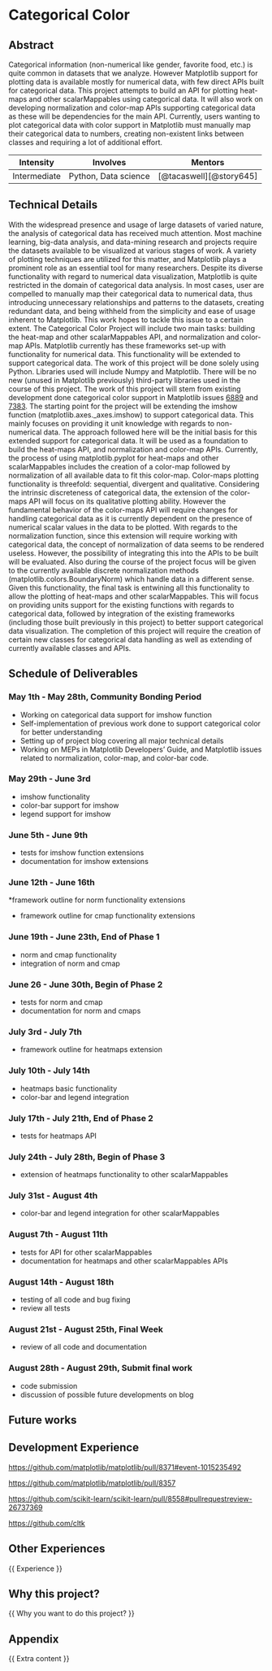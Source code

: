 # Categorical Color

## Abstract
Categorical information (non-numerical like gender, favorite food, etc.) is quite common in datasets that we analyze. However Matplotlib support for plotting data is available mostly for numerical data, with few direct APIs built for categorical data. This project attempts to build an API for plotting heat-maps and other scalarMappables using categorical data. It will also work on developing normalization and color-map APIs supporting categorical data as these will be dependencies for the main API. 
Currently, users wanting to plot categorical data with color support in Matplotlib must manually map their categorical data to numbers, creating non-existent links between classes and requiring a lot of additional effort. 

| **Intensity** | **Involves**  | **Mentors** |
| ------------- | --------------|------------ |
| Intermediate | Python, Data science | [@tacaswell][@story645] |

## Technical Details
With the widespread presence and usage of large datasets of varied nature, the analysis of categorical data has received much attention. Most machine learning, big-data analysis, and data-mining research and projects require the datasets available to be visualized at various stages of work. A variety of plotting techniques are utilized for this matter, and Matplotlib plays a prominent role as an essential tool for many researchers. Despite its diverse functionality with regard to numerical data visualization, Matplotlib is quite restricted in the domain of categorical data analysis. In most cases, user are compelled to manually map their categorical data to numerical data, thus introducing unnecessary relationships and patterns to the datasets, creating redundant data, and being withheld from the simplicity and ease of usage inherent to Matplotlib. 
This work hopes to tackle this issue to a certain extent. The Categorical Color Project will include two main tasks: building the heat-map and other scalarMappables API, and normalization and color-map APIs. Matplotlib currently has these frameworks set-up with functionality for numerical data. This functionality will be extended to support categorical data. The work of this project will be done solely using Python. Libraries used will include Numpy and Matplotlib. There will be no new (unused in Matplotlib previously) third-party libraries used in the course of this project. 
The work of this project will stem from existing development done categorical color support in Matplotlib issues [6889](https://github.com/matplotlib/matplotlib/pull/6889) and [7383](https://github.com/matplotlib/matplotlib/issues/7383). The starting point for the project will be extending the imshow function (matplotlib.axes._axes.imshow) to support categorical data. This mainly focuses on providing it unit knowledge with regards to non-numerical data. The approach followed here will be the initial basis for this extended support for categorical data. It will be used as a foundation to build the heat-maps API, and normalization and color-map APIs. 
Currently, the process of using matplotlib.pyplot for heat-maps and other scalarMappables includes the creation of a color-map followed by normalization of all available data to fit this color-map. Color-maps plotting functionality is threefold: sequential, divergent and qualitative. Considering the intrinsic discreteness of categorical data, the extension of the color-maps API will focus on its qualitative plotting ability. However the fundamental behavior of the color-maps API will require changes for handling categorical data as it is currently dependent on the presence of numerical scalar values in the data to be plotted. 
With regards to the normalization function, since this extension will require working with categorical data, the concept of normalization of data seems to be rendered useless. However, the possibility of integrating this into the APIs to be built will be evaluated. Also during the course of the project focus will be given to the currently available discrete normalization methods (matplotlib.colors.BoundaryNorm) which handle data in a different sense. 
Given this functionality, the final task is entwining all this functionality to allow the plotting of heat-maps and other scalarMappables. This will focus on providing units support for the existing functions with regards to categorical data, followed by integration of the existing frameworks (including those built previously in this project) to better support categorical data visualization. 
The completion of this project will require the creation of certain new classes for categorical data handling as well as extending of currently available classes and APIs.  

## Schedule of Deliverables

### May 1th - May 28th, **Community Bonding Period**
* Working on categorical data support for imshow function 
* Self-implementation of previous work done to support categorical color for better understanding
* Setting up of project blog covering all major technical details
* Working on MEPs in Matplotlib Developers’ Guide, and Matplotlib issues related to normalization, color-map, and color-bar code. 

### May 29th - June 3rd
* imshow functionality
* color-bar support for imshow
* legend support for imshow

### June 5th - June 9th
* tests for imshow function extensions
* documentation for imshow extensions

### June 12th - June 16th
*framework outline for norm functionality extensions
* framework outline for cmap functionality extensions

### June 19th - June 23th, **End of Phase 1**
* norm and cmap functionality
* integration of norm and cmap 

### June 26 - June 30th, **Begin of Phase 2**
* tests for norm and cmap
* documentation for norm and cmaps

### July 3rd - July 7th
* framework outline for heatmaps extension

### July 10th - July 14th
* heatmaps basic functionality 
* color-bar and legend integration 

### July 17th - July 21th, **End of Phase 2**
* tests for heatmaps API

### July 24th - July 28th, **Begin of Phase 3**
* extension of heatmaps functionality to other scalarMappables
### July 31st - August 4th
* color-bar and legend integration for other scalarMappables

### August 7th - August 11th
* tests for API for other scalarMappables
* documentation for heatmaps and other scalarMappables APIs

### August 14th - August 18th
* testing of all code and bug fixing
* review all tests

### August 21st - August 25th, **Final Week**
* review of all code and documentation

### August 28th - August 29th, **Submit final work**
* code submission
* discussion of possible future developments on blog 

## Future works

## Development Experience

https://github.com/matplotlib/matplotlib/pull/8371#event-1015235492

https://github.com/matplotlib/matplotlib/pull/8357

https://github.com/scikit-learn/scikit-learn/pull/8558#pullrequestreview-26737369

https://github.com/cltk


## Other Experiences

{{ Experience }}

## Why this project?

{{ Why you want to do this project? }}

## Appendix

{{ Extra content }}
 
 
